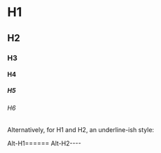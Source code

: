 # H1
## H2
### H3
#### H4
##### H5
###### H6

Alternatively, for H1 and H2, an underline-ish style:

Alt-H1======
Alt-H2----
<!--
**yongsiang27/yongsiang27** is a ✨ _special_ ✨ repository because its `README.md` (this file) appears on your GitHub profile.

Here are some ideas to get you started:

- 🔭 I’m currently working on ...
- 🌱 I’m currently learning ...
- 👯 I’m looking to collaborate on ...
- 🤔 I’m looking for help with ...
- 💬 Ask me about ...
- 📫 How to reach me: ...
- 😄 Pronouns: ...
- ⚡ Fun fact: ...
-->
